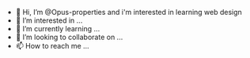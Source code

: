 - 👋 Hi, I’m @Opus-properties and i'm interested in learning web design
- 👀 I’m interested in ...
- 🌱 I’m currently learning ...
- 💞️ I’m looking to collaborate on ...
- 📫 How to reach me ...

<!---
Opus-properties/Opus-properties is a ✨ special ✨ repository because its `README.md` (this file) appears on your GitHub profile.
You can click the Preview link to take a look at your changes.
--->

